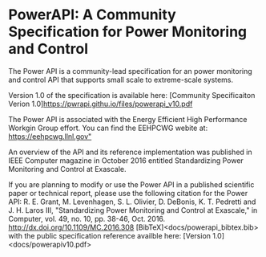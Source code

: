 # PowerAPI: A Community Specification for Power Monitoring and Control

The Power API is a community-lead specification for an power monitoring and control API that supports small scale to extreme-scale systems.

Version 1.0 of the specification is available here: [Community Specificaiton Verion 1.0]<https://pwrapi.githu.io/files/powerapi_v10.pdf>

The Power API is associated with the Energy Efficient High Performance Workgin Group effort. You can find the EEHPCWG webite at: <https://eehpcwg.llnl.gov"> 

An overview of the API and its reference implementation was published in IEEE Computer magazine in October 2016 entitled Standardizing Power Monitoring and Control at Exascale.

If you are planning to modify or use the Power API in a published scientific paper or technical report, please use the following citation for the Power API: 
R. E. Grant, M. Levenhagen, S. L. Olivier, D. DeBonis, K. T. Pedretti and J. H. Laros III, "Standardizing Power Monitoring and Control at Exascale," in Computer, vol. 49, no. 10, pp. 38-46, Oct. 2016. <http://dx.doi.org/10.1109/MC.2016.308> [BibTeX]<docs/powerapi_bibtex.bib>
with the public specification reference availble here: [Version 1.0]<docs/powerapiv10.pdf>
